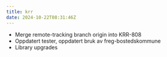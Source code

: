 ```yaml
---
title: krr
date: 2024-10-22T08:31:46Z
---
```

- Merge remote-tracking branch origin into KRR-808
- Oppdatert tester, oppdatert bruk av freg-bostedskommune
- Library upgrades

